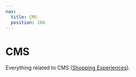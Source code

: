 ```yaml
---
nav:
  title: CMS
  position: 100
---
```


# CMS

Everything related to CMS ([Shopping Experiences](../../framework/shopping-experiences.md)).
<PageRef page="content-pages.html" title="Create content pages" sub="In this chapter you will learn how to display content pages with data from Shopware's own CMS." />
<PageRef page="customize-components.html" title="Customize Components" sub="In order to customize a component, you need to override it." />
<PageRef page="create-blocks.html" title="Create Blocks" sub="In this chapter you will learn how to create CMS blocks." />
<PageRef page="create-elements.html" title="Create Elements" sub="In this chapter you will learn how to create CMS elements." />
<PageRef page="overwriting-cms.html" title="Overwrite CMS blocks in Nuxt 3 APP" sub="Example how to overwrite the product card." />
